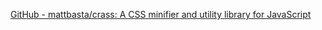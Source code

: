 
[GitHub - mattbasta/crass: A CSS minifier and utility library for JavaScript](https://github.com/mattbasta/crass)
